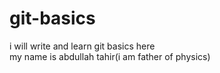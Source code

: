 # git-basics
i will write and learn git basics here
<br>
my name is abdullah tahir(i am father of physics)
